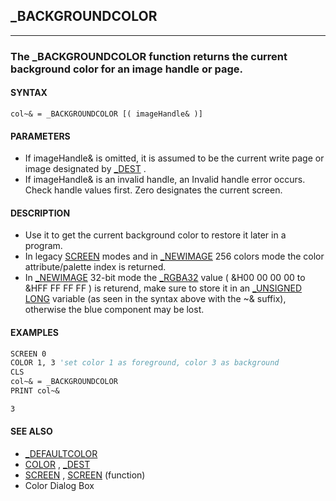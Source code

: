 ## _BACKGROUNDCOLOR
---

### The _BACKGROUNDCOLOR function returns the current background color for an image handle or page.

#### SYNTAX

`col~& = _BACKGROUNDCOLOR [( imageHandle& )]`

#### PARAMETERS
* If imageHandle& is omitted, it is assumed to be the current write page or image designated by [_DEST](./_DEST.md) .
* If imageHandle& is an invalid handle, an Invalid handle error occurs. Check handle values first. Zero designates the current screen.


#### DESCRIPTION
* Use it to get the current background color to restore it later in a program.
* In legacy [SCREEN](./SCREEN.md) modes and in [_NEWIMAGE](./_NEWIMAGE.md) 256 colors mode the color attribute/palette index is returned.
* In [_NEWIMAGE](./_NEWIMAGE.md) 32-bit mode the [_RGBA32](./_RGBA32.md) value ( &H00 00 00 00 to &HFF FF FF FF ) is returend, make sure to store it in an [_UNSIGNED](./_UNSIGNED.md) [LONG](./LONG.md) variable (as seen in the syntax above with the ~& suffix), otherwise the blue component may be lost.


#### EXAMPLES
```vb
SCREEN 0
COLOR 1, 3 'set color 1 as foreground, color 3 as background
CLS
col~& = _BACKGROUNDCOLOR
PRINT col~&
```
  
```vb
3
```
  


#### SEE ALSO
* [_DEFAULTCOLOR](./_DEFAULTCOLOR.md)
* [COLOR](./COLOR.md) , [_DEST](./_DEST.md)
* [SCREEN](./SCREEN.md) , [SCREEN](./SCREEN.md) (function)
* Color Dialog Box
